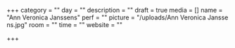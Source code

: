 +++
category = ""
day = ""
description = ""
draft = true
media = []
name = "Ann Veronica Janssens"
perf = ""
picture = "/uploads/Ann Veronica Jansse ns.jpg"
room = ""
time = ""
website = ""

+++
